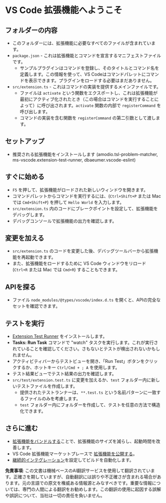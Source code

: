 # VS Code 拡張機能へようこそ

## フォルダーの内容

* このフォルダーには、拡張機能に必要なすべてのファイルが含まれています。
* `package.json` - これは拡張機能とコマンドを宣言するマニフェストファイルです。
  * サンプルプラグインはコマンドを登録し、そのタイトルとコマンド名を定義します。この情報を使って、VS Codeはコマンドパレットにコマンドを表示できます。プラグインをロードする必要はまだありません。
* `src/extension.ts` - これはコマンドの実装を提供するメインファイルです。
  * ファイルは `activate` という関数をエクスポートし、これは拡張機能が最初にアクティブ化されたとき（この場合はコマンドを実行することによって）に呼び出されます。`activate` 関数の内部で `registerCommand` を呼び出します。
  * コマンドの実装を含む関数を `registerCommand` の第二引数として渡します。

## セットアップ

* 推奨される拡張機能をインストールします (amodio.tsl-problem-matcher, ms-vscode.extension-test-runner, dbaeumer.vscode-eslint)

## すぐに始める

* `F5` を押して、拡張機能がロードされた新しいウィンドウを開きます。
* コマンドパレットからコマンドを実行するには、(`Ctrl+Shift+P` または Mac では `Cmd+Shift+P`) を押して `Hello World` を入力します。
* `src/extension.ts` 内のコードにブレークポイントを設定して、拡張機能をデバッグします。
* デバッグコンソールで拡張機能の出力を確認します。

## 変更を加える

* `src/extension.ts` のコードを変更した後、デバッグツールバーから拡張機能を再起動できます。
* また、拡張機能をロードするために VS Code ウィンドウをリロード (`Ctrl+R` または Mac では `Cmd+R`) することもできます。

## APIを探る

* ファイル `node_modules/@types/vscode/index.d.ts` を開くと、APIの完全なセットを確認できます。

## テストを実行

* [Extension Test Runner](https://marketplace.visualstudio.com/items?itemName=ms-vscode.extension-test-runner) をインストールします。
* **Tasks: Run Task** コマンドで "watch" タスクを実行します。これが実行されていることを確認してください。さもないとテストが検出されないかもしれません。
* アクティビティバーからテストビューを開き、「Run Test」ボタンをクリックするか、ホットキー `Ctrl/Cmd + ; A` を使用します。
* テスト結果ビューでテスト結果の出力を確認します。
* `src/test/extension.test.ts` に変更を加えるか、`test` フォルダー内に新しいテストファイルを作成します。
  * 提供されたテストランナーは、`**.test.ts` という名前パターンに一致するファイルのみを考慮します。
  * `test` フォルダー内にフォルダーを作成して、テストを任意の方法で構造化できます。

## さらに進む

* [拡張機能をバンドルする](https://code.visualstudio.com/api/working-with-extensions/bundling-extension)ことで、拡張機能のサイズを減らし、起動時間を改善します。
* VS Code 拡張機能マーケットプレースで [拡張機能を公開する](https://code.visualstudio.com/api/working-with-extensions/publishing-extension)。
* [継続的インテグレーション](https://code.visualstudio.com/api/working-with-extensions/continuous-integration)を設定してビルドを自動化します。

**免責事項**:
この文書は機械ベースのAI翻訳サービスを使用して翻訳されています。正確さを期していますが、自動翻訳には誤りや不正確さが含まれる場合があります。元の言語での原文を権威ある情報源とみなすべきです。重要な情報については、専門の人間による翻訳をお勧めします。この翻訳の使用に起因する誤解や誤訳について、当社は一切の責任を負いません。